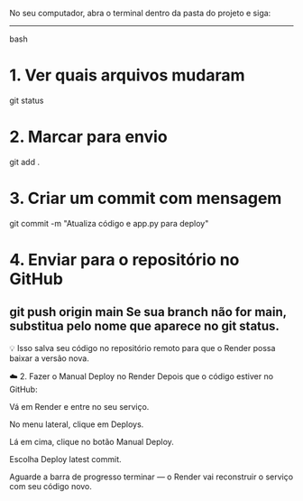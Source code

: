 No seu computador, abra o terminal dentro da pasta do projeto e siga:

--------------------------
bash
# 1. Ver quais arquivos mudaram
git status

# 2. Marcar para envio
git add .

# 3. Criar um commit com mensagem
git commit -m "Atualiza código e app.py para deploy"

# 4. Enviar para o repositório no GitHub
git push origin main
Se sua branch não for main, substitua pelo nome que aparece no git status.
----------------------------------------

💡 Isso salva seu código no repositório remoto para que o Render possa baixar a versão nova.

☁️ 2. Fazer o Manual Deploy no Render
Depois que o código estiver no GitHub:

Vá em Render e entre no seu serviço.

No menu lateral, clique em Deploys.

Lá em cima, clique no botão Manual Deploy.

Escolha Deploy latest commit.

Aguarde a barra de progresso terminar — o Render vai reconstruir o serviço com seu código novo.